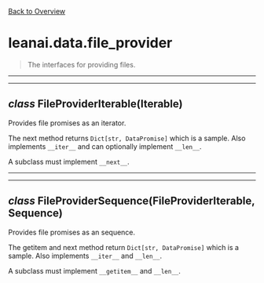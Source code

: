 [Back to Overview](../../README.md)



# leanai.data.file_provider

> The interfaces for providing files.


---
---
## *class* **FileProviderIterable**(Iterable)

Provides file promises as an iterator.

The next method returns `Dict[str, DataPromise]` which is a sample.
Also implements `__iter__` and can optionally implement `__len__`.

A subclass must implement `__next__`.


---
---
## *class* **FileProviderSequence**(FileProviderIterable, Sequence)

Provides file promises as an sequence.

The getitem and next method return `Dict[str, DataPromise]` which is a sample.
Also implements `__iter__` and `__len__`.

A subclass must implement `__getitem__` and `__len__`.


